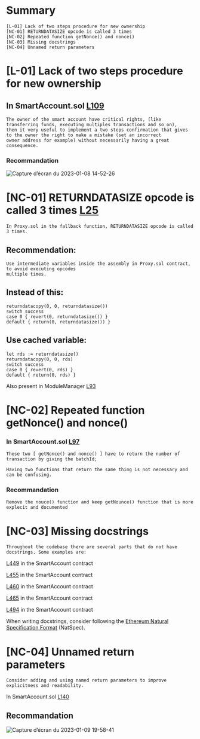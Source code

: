 # Summary

	[L-01] Lack of two steps procedure for new ownership
	[NC-01] RETURNDATASIZE opcode is called 3 times 
	[NC-02] Repeated function getNonce() and nonce()
	[NC-03] Missing docstrings
	[NC-04] Unnamed return parameters


# [L-01] Lack of two steps procedure for new ownership

## In SmartAccount.sol [L109](https://github.com/code-423n4/2023-01-biconomy/blob/main/scw-contracts/contracts/smart-contract-wallet/SmartAccount.sol#L109)

	The owner of the smart account have critical rights, (like transferring funds, executing multiples transactions and so on), 
	then it very useful to implement a two steps confirmation that gives to the owner the right to make a mistake (set an incorrect 
	owner address for example) without necessarily having a great consequence.  


### Recommandation 

![Capture d’écran du 2023-01-08 14-52-26](https://user-images.githubusercontent.com/121401405/211199798-db5bb59c-6a85-45fd-964c-6e9e605d5743.png)

	


# [NC-01] RETURNDATASIZE opcode is called 3 times [L25](https://github.com/code-423n4/2023-01-biconomy/blob/main/scw-contracts/contracts/smart-contract-wallet/Proxy.sol#L25)

	In Proxy.sol in the fallback function, RETURNDATASIZE opcode is called 3 times. 

## Recommendation: 
	Use intermediate variables inside the assembly in Proxy.sol contract, to avoid executing opcodes
	multiple times. 

## Instead of this:

	returndatacopy(0, 0, returndatasize())
	switch success
	case 0 { revert(0, returndatasize()) }
	default { return(0, returndatasize()) }


## Use cached variable:

	let rds := returndatasize()
	returndatacopy(0, 0, rds)
	switch success
	case 0 { revert(0, rds) }
	default { return(0, rds) }


Also present in ModuleManager [L93](https://github.com/code-423n4/2023-01-biconomy/blob/main/scw-contracts/contracts/smart-contract-wallet/base/ModuleManager.sol#L93)

# [NC-02] Repeated function getNonce() and nonce()

### In SmartAccount.sol [L97](https://github.com/code-423n4/2023-01-biconomy/blob/main/scw-contracts/contracts/smart-contract-wallet/SmartAccount.sol#L97)

	These two [ getNonce() and nonce() ] have to return the number of transaction by giving the batchId; 

	Having two functions that return the same thing is not necessary and can be confusing.

### Recommandation 

	Remove the nouce() function and keep getNounce() function that is more explecit and documented 

# [NC-03] Missing docstrings

	Throughout the codebase there are several parts that do not have docstrings. Some examples are:

[L449](https://github.com/code-423n4/2023-01-biconomy/blob/main/scw-contracts/contracts/smart-contract-wallet/SmartAccount.sol#L449) in the SmartAccount contract

[L455](https://github.com/code-423n4/2023-01-biconomy/blob/main/scw-contracts/contracts/smart-contract-wallet/SmartAccount.sol#L455) in the SmartAccount contract

[L460](https://github.com/code-423n4/2023-01-biconomy/blob/main/scw-contracts/contracts/smart-contract-wallet/SmartAccount.sol#L460) in the SmartAccount contract

[L465](https://github.com/code-423n4/2023-01-biconomy/blob/main/scw-contracts/contracts/smart-contract-wallet/SmartAccount.sol#L465) in the SmartAccount contract

[L494](https://github.com/code-423n4/2023-01-biconomy/blob/main/scw-contracts/contracts/smart-contract-wallet/SmartAccount.sol#L494) in the SmartAccount contract


When writing docstrings, consider following the [Ethereum Natural Specification Format](https://docs.soliditylang.org/en/develop/natspec-format.html) (NatSpec).


# [NC-04] Unnamed return parameters

	Consider adding and using named return parameters to improve explicitness and readability.


In SmartAccount.sol [L140](https://github.com/code-423n4/2023-01-biconomy/blob/main/scw-contracts/contracts/smart-contract-wallet/SmartAccount.sol#L140)

## Recommandation 


![Capture d’écran du 2023-01-09 19-58-41](https://user-images.githubusercontent.com/121401405/211386590-0b3ed6d6-ec11-447d-9f59-0ab4226b9f30.png)
